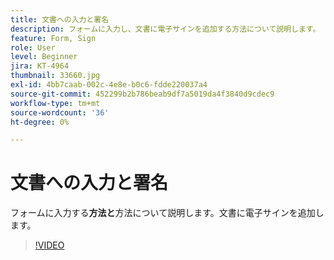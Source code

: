 ```yaml
---
title: 文書への入力と署名
description: フォームに入力し、文書に電子サインを追加する方法について説明します。
feature: Form, Sign
role: User
level: Beginner
jira: KT-4964
thumbnail: 33660.jpg
exl-id: 4bb7caab-002c-4e8e-b0c6-fdde220037a4
source-git-commit: 452299b2b786beab9df7a5019da4f3840d9cdec9
workflow-type: tm+mt
source-wordcount: '36'
ht-degree: 0%

---
```


# 文書への入力と署名

フォームに入力する&#x200B;**方法と**&#x200B;方法について説明します。文書に電子サインを追加します。

>[!VIDEO](https://video.tv.adobe.com/v/3410710?quality=12&learn=on&hidetitle=true&captions=jpn)
